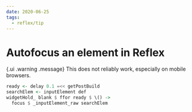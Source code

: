 ```yaml
---
date: 2020-06-25
tags:
  - reflex/tip
---
```


# Autofocus an element in Reflex

{.ui .warning .message}
This does not reliably work, especially on mobile browsers.

```haskell
ready <- delay 0.1 =<< getPostBuild
searchElem <- inputElement def
widgetHold_ blank $ ffor ready $ \() ->
  focus $ _inputElement_raw searchElem
```


